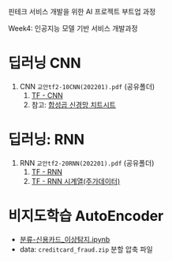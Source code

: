 핀테크 서비스 개발을 위한 AI 프로젝트 부트업 과정



Week4: 인공지능 모델 기반 서비스 개발과정

 
# 딥러닝 CNN


1. CNN `교안tf2-10CNN(202201).pdf` (공유폴더)
   1. [TF - CNN](notebooks/5-20CNN1-new.ipynb)
   2. 참고: [합성곱 신경망 치트시트](https://stanford.edu/~shervine/l/ko/teaching/cs-230/cheatsheet-convolutional-neural-networks)



# 딥러닝: RNN

1. RNN `교안tf2-20RNN(202201).pdf` (공유폴더)
   1. [TF - RNN](notebooks/5-30RNN1.ipynb)
   2. [TF - RNN 시계열(주가데이터)](notebooks/5-31RNN시계열_주식가격2-A.ipynb)
<!--   1. [TF - RNN-imdb](notebooks/60-07RNN4-imdb.ipynb)
   1. [TF - RNN, LSTM](notebooks/60-07RNN-LTSM-more.ipynb) -->


# 비지도학습 AutoEncoder 
   - [분류-신용카드_이상탐지.ipynb](notebooks/5-12분류ex-신용카드이상탐지.ipynb)
   - data: `creditcard_fraud.zip` 분할 압축 파일


